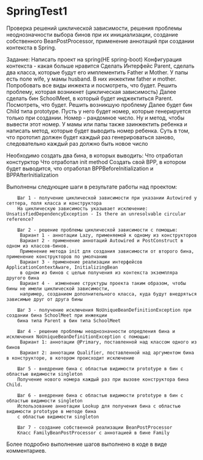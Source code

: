# SpringTest1
Проверка решений циклической зависимости, решения проблемы неоднозначности выбора бинов при их инициализации, 
создание собственного BeanPostProcessor, применение аннотаций при создании контекста в Spring.

Задание:
Написать проект на spring(НЕ spring-boot)
Конфигурация контекста - какая больше нравится
Сделать Интерфейс Parent, сделать два класса, которые будут его имплементить Father и Mother. 
У папы есть поле wife, у мамы husband. В них инжектим father и mother. 
Попробовать все виды инжекта и посмотреть, что будет. 
Решить проблему, которая возникнет (циклическая зависимость)
Далее сделать бин SchoolMeet, в который будет инджектиться Parent. Посмотреть, что будет. 
Решить возникшую проблему
Далее будет бин Child типа prototype. Пусть у него будет номер, которые генерируется только при создании. 
Номер - рандомное число. Ну и метод, чтобы вывести этот номер. У мамы или папы также заинжектить ребенка и написать метод, которые будет выводить номер ребенка. 
Суть в том, что прототип должен будет каждый раз генерироваться заново, следовательно каждый раз должно быть новое число 

Необходимо создать два бина, в которых выводить:
Что отработал констурктор
Что отработал init method
Создать свой BPP, в котором будет выводится, что отработал BPPBeforeInitialization и BPPAfterInitialization 

Выполнены следующие шаги в результате работы над проектом:

        Шаг 1 - получение циклической зависимости при указании Autowired у сеттера, поля класса и конструктора
        На циклическую зависимость указывает исключение: UnsatisfiedDependencyException - Is there an unresolvable circular reference?
      
        Шаг 2 - решение проблемы циклической зависимости с помощью:
         Вариант 1 - аннотации Lazy, применяемой к одному из конструкторов
         Вариант 2 - применение аннотаций Autowired и PostConstruct в одном из классов-бинов.
         Применение метода init для создания зависимости от второго бина, применение конструкторов по умолчанию
         Вариант 3 - применение реализации интерфейсов ApplicationContextAware, InitializingBean
         в одном из бинов с целью получения из контекста экземпляра другого бина
         Вариант 4 -  изменение структуры проекта таким образом, чтобы бины не имели циклической зависимости,
         например, созданием дополнительного класса, куда будут внедряться зависимые друг от друга бины
  
        Шаг 3 - получение исключения NoUniqueBeanDefinitionException при создании бина SchoolMeet при инжекции
        бина типа Parent в бин типа SchoolMeet

        Шаг 4 - решение проблемы неоднозначности опредления бина и исключения NoUniqueBeanDefinitionException с помощью:
         Вариант 1: аннотации @Primary, поставленной над классом одного из бинов
         Вариант 2: аннотации Qualifier, поставленной над аргументом бина в конструкторе, в котором происходит исключение
           
        Шаг 5 - внедрение бина с областью видимости prototype в бин с областью видимости singleton
        Получение нового номера каждый раз при вызове конструктора бина Child.
               
        Шаг 6 - внедрение бина с областью видимости prototype в бин с областью видимости singleton
        Использование аннотации Lookup для получения бина с областью видимости prototype в методе бина
        с областью видимости singleton
      
        Шаг 7 - создание собственной реализации BeanPostProcessor
        Класс FamilyBeanPostProcessor с аннотацией в бине Family
Более подробно выполнение шагов выполнено в коде в виде комментариев.
